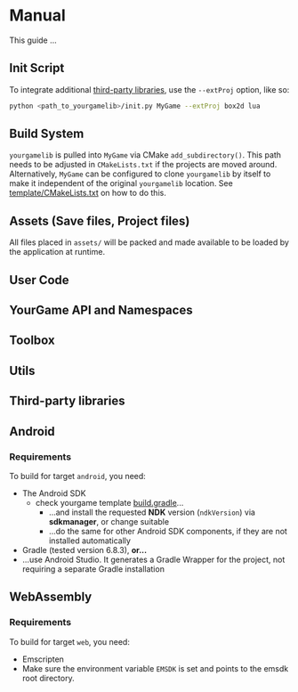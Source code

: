 # Manual

This guide ...

## Init Script

To integrate additional [third-party libraries](thirdparty/README.md), use the `--extProj` option, like so:

```bash
python <path_to_yourgamelib>/init.py MyGame --extProj box2d lua
```

## Build System

`yourgamelib` is pulled into `MyGame` via CMake `add_subdirectory()`. This path needs to be adjusted in `CMakeLists.txt` if the projects are moved around. Alternatively, `MyGame` can be configured to clone `yourgamelib` by itself to make it independent of the original `yourgamelib` location. See [template/CMakeLists.txt](template/CMakeLists.txt) on how to do this.

## Assets (Save files, Project files)

All files placed in `assets/` will be packed and made available to be loaded by the application at runtime.

## User Code

## YourGame API and Namespaces

## Toolbox

## Utils

## Third-party libraries

## Android

### Requirements

To build for target `android`, you need:

-   The Android SDK
    -   check yourgame template [build.gradle](template/android/app/build.gradle)...
        -   ...and install the requested **NDK** version (`ndkVersion`) via **sdkmanager**, or change suitable
        -   ...do the same for other Android SDK components, if they are not installed automatically
-   Gradle (tested version 6.8.3), **or...**
-   ...use Android Studio. It generates a Gradle Wrapper for the project, not requiring a separate Gradle installation

## WebAssembly

### Requirements

To build for target `web`, you need:

-   Emscripten
-   Make sure the environment variable `EMSDK` is set and points to the emsdk root directory.
